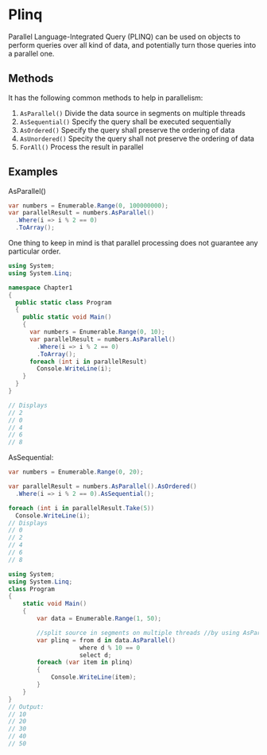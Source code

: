 # Plinq

Parallel Language-Integrated Query (PLINQ) can be used on objects to perform queries over all kind of data, and potentially turn those queries into a parallel one.

## Methods

It has the following common methods to help in parallelism:

1. `AsParallel()` Divide the data source in segments on multiple threads
2. `AsSequential()` Specify the query shall be executed sequentially
3. `AsOrdered()` Specify the query shall preserve the ordering of data
4. `AsUnordered()` Specity the query shall not preserve the ordering of data
5. `ForAll()` Process the result in parallel

## Examples

AsParallel()

```csharp
var numbers = Enumerable.Range(0, 100000000);
var parallelResult = numbers.AsParallel()
  .Where(i => i % 2 == 0)
  .ToArray();
```

One thing to keep in mind is that parallel processing does not guarantee any particular order.

```csharp
using System;
using System.Linq;

namespace Chapter1
{
  public static class Program
  {
    public static void Main()
    {
      var numbers = Enumerable.Range(0, 10);
      var parallelResult = numbers.AsParallel()
        .Where(i => i % 2 == 0)
        .ToArray();
      foreach (int i in parallelResult)
        Console.WriteLine(i);
    }
  }
}

// Displays
// 2
// 0
// 4
// 6
// 8
```

AsSequential:

```csharp
var numbers = Enumerable.Range(0, 20);

var parallelResult = numbers.AsParallel().AsOrdered()
  .Where(i => i % 2 == 0).AsSequential();

foreach (int i in parallelResult.Take(5))
  Console.WriteLine(i);
// Displays
// 0
// 2
// 4
// 6
// 8
```

```csharp
using System;
using System.Linq;
class Program
{
    static void Main()
    {
        var data = Enumerable.Range(1, 50);

        //split source in segments on multiple threads //by using AsParalletl() with source 'data'
        var plinq = from d in data.AsParallel()
                    where d % 10 == 0
                    select d;
        foreach (var item in plinq)
        {
            Console.WriteLine(item);
        }
    }
}
// Output:
// 10
// 20
// 30
// 40
// 50
```